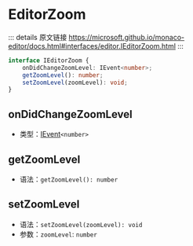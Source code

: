# EditorZoom
        
::: details 原文链接
https://microsoft.github.io/monaco-editor/docs.html#interfaces/editor.IEditorZoom.html
:::

```ts
interface IEditorZoom {
    onDidChangeZoomLevel: IEvent<number>;
    getZoomLevel(): number;
    setZoomLevel(zoomLevel): void;
}
```

## onDidChangeZoomLevel
- 类型：[IEvent](/api/IEvent.md)`<number>`

## getZoomLevel
- 语法：`getZoomLevel(): number`

## setZoomLevel
- 语法：`setZoomLevel(zoomLevel): void`
- 参数：`zoomLevel`: `number`

